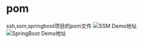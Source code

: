# pom
ssh,ssm,springboot项目的pom文件
![SSM Demo地址](https://github.com/RocPeng/SSM-Demo)  
![SpringBoot Demo地址](https://github.com/RocPeng/Spring-Boot-Demo)
